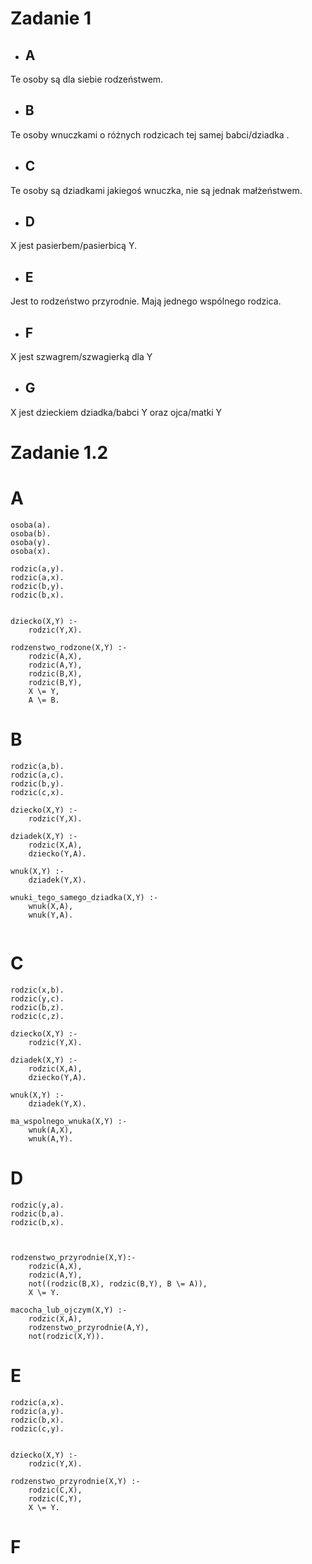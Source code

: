 
# Zadanie 1
- ##  A
Te osoby są dla siebie rodzeństwem.
- ##  B
Te osoby wnuczkami o różnych rodzicach  tej samej babci/dziadka .
-  ##  C
Te osoby są dziadkami jakiegoś wnuczka, nie są jednak małżeństwem.
-  ##  D
X jest pasierbem/pasierbicą Y.
- ##  E
Jest to rodzeństwo przyrodnie. Mają jednego wspólnego rodzica.
- ##  F
X jest szwagrem/szwagierką dla Y
- ##  G
X jest dzieckiem dziadka/babci Y oraz ojca/matki Y

# Zadanie 1.2
# A
```
osoba(a).
osoba(b).
osoba(y).
osoba(x).

rodzic(a,y).
rodzic(a,x).
rodzic(b,y).
rodzic(b,x).


dziecko(X,Y) :-
    rodzic(Y,X).

rodzenstwo_rodzone(X,Y) :-
    rodzic(A,X),
    rodzic(A,Y),
    rodzic(B,X),
    rodzic(B,Y),
    X \= Y,
    A \= B.
```
# B
```
rodzic(a,b).
rodzic(a,c).
rodzic(b,y).
rodzic(c,x).

dziecko(X,Y) :-
    rodzic(Y,X).

dziadek(X,Y) :-
    rodzic(X,A),
    dziecko(Y,A).
    
wnuk(X,Y) :-
    dziadek(Y,X).

wnuki_tego_samego_dziadka(X,Y) :-
    wnuk(X,A),
    wnuk(Y,A).


```
# C
```
rodzic(x,b).
rodzic(y,c).
rodzic(b,z).
rodzic(c,z).

dziecko(X,Y) :-
    rodzic(Y,X).

dziadek(X,Y) :-
    rodzic(X,A),
    dziecko(Y,A).
    
wnuk(X,Y) :-
    dziadek(Y,X).

ma_wspolnego_wnuka(X,Y) :-
    wnuk(A,X),
    wnuk(A,Y).
```
# D
```
rodzic(y,a).
rodzic(b,a).
rodzic(b,x).



rodzenstwo_przyrodnie(X,Y):-
    rodzic(A,X),
    rodzic(A,Y),
    not((rodzic(B,X), rodzic(B,Y), B \= A)),
    X \= Y.

macocha_lub_ojczym(X,Y) :-
    rodzic(X,A),
    rodzenstwo_przyrodnie(A,Y),
    not(rodzic(X,Y)).
 ```
# E
```
rodzic(a,x).
rodzic(a,y).
rodzic(b,x).
rodzic(c,y).


dziecko(X,Y) :-
    rodzic(Y,X).

rodzenstwo_przyrodnie(X,Y) :-
    rodzic(C,X),
    rodzic(C,Y),
    X \= Y.
```
 # F
 
